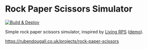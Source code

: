 # Rock Paper Scissors Simulator

[![Build & Deploy](https://github.com/Ruben9922/rock-paper-scissors/actions/workflows/build-deploy.yml/badge.svg)](https://github.com/Ruben9922/rock-paper-scissors/actions/workflows/build-deploy.yml)

Simple rock paper scissors simulator, inspired by [Living RPS](http://peterganunis.com/rpsite.html) ([demo](https://www.reddit.com/r/maybemaybemaybe/comments/13kbhxq/maybe_maybe_maybe/?utm_source=share&utm_medium=web3x&utm_name=web3xcss&utm_term=1&utm_content=share_button)).

https://rubendougall.co.uk/projects/rock-paper-scissors
